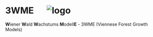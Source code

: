 # 3WME &emsp; ![logo](https://user-images.githubusercontent.com/11455213/124473228-59bc8e00-dd9f-11eb-88fd-bd6ae5a5aa93.png)

**W**iener **W**ald **W**achstums **M**odell**E** - 3WME (Viennese Forest Growth Models)
